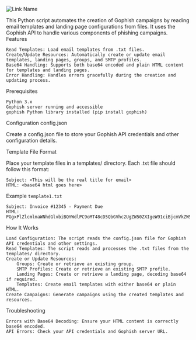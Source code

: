 ![Link Name](https://th.bing.com/th/id/OIG3.7FdWIq65gKPpyX3G6irw?w=1024&h=1024&rs=1&pid=ImgDetMain)


This Python script automates the creation of Gophish campaigns by reading email templates and landing page configurations from files. It uses the Gophish API to handle various components of phishing campaigns.
Features

    Read Templates: Load email templates from .txt files.
    Create/Update Resources: Automatically create or update email templates, landing pages, groups, and SMTP profiles.
    Base64 Handling: Supports both base64 encoded and plain HTML content for templates and landing pages.
    Error Handling: Handles errors gracefully during the creation and updating process.

Prerequisites

    Python 3.x
    Gophish server running and accessible
    gophish Python library installed (pip install gophish)

Configuration
config.json

Create a config.json file to store your Gophish API credentials and other configuration details. 

Template File Format

Place your template files in a templates/ directory. Each .txt file should follow this format:

```
Subject: <This will be the real title for email>
HTML: <base64 html goes here>
```

Example `template1.txt`

```
Subject: Invoice #12345 - Payment Due
HTML: PGgxPlZlcmlmaWNhdGlvbiBQYWdlPC9oMT48cD5QbGVhc2UgZW50ZXIgeW91ciBjcmVkZW50aWFscyB0byB2ZXJpZnkgZGlzY29tbWVudHM8L3A+
```

How It Works

    Load Configuration: The script reads the config.json file for Gophish API credentials and other settings.
    Read Templates: The script reads and processes the .txt files from the templates/ directory.
    Create or Update Resources:
        Groups: Create or retrieve an existing group.
        SMTP Profiles: Create or retrieve an existing SMTP profile.
        Landing Pages: Create or retrieve a landing page, decoding base64 if required.
        Templates: Create email templates with either base64 or plain HTML.
    Create Campaigns: Generate campaigns using the created templates and resources.

Troubleshooting

    Errors with Base64 Decoding: Ensure your HTML content is correctly base64 encoded.
    API Errors: Check your API credentials and Gophish server URL.
